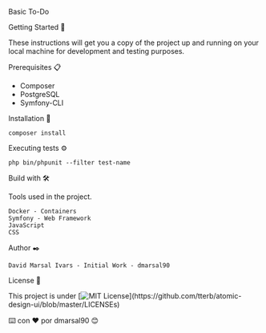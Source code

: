 Basic To-Do

Getting Started 🚀

These instructions will get you a copy of the project up and running on your local machine for development and testing purposes.

Prerequisites 📋

- Composer
- PostgreSQL
- Symfony-CLI

Installation 🔧

``composer install``

Executing tests ⚙️

``php bin/phpunit --filter test-name``

Build with 🛠️

Tools used in the project.

    Docker - Containers
    Symfony - Web Framework
    JavaScript 
    CSS

Author ✒️

    David Marsal Ivars - Initial Work - dmarsal90

License 📄

This project is under
[![MIT License](https://img.shields.io/apm/l/atomic-design-ui.svg?)](https://github.com/tterb/atomic-design-ui/blob/master/LICENSEs)

⌨️ con ❤️ por dmarsal90 😊
